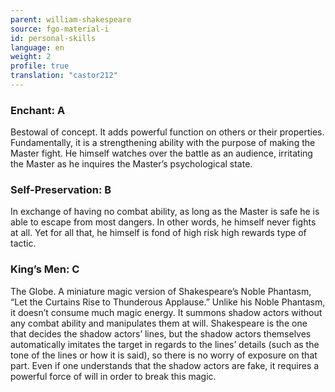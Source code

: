 ```yaml
---
parent: william-shakespeare
source: fgo-material-i
id: personal-skills
language: en
weight: 2
profile: true
translation: "castor212"
---
```


### Enchant: A

Bestowal of concept. It adds powerful function on others or their properties.
Fundamentally, it is a strengthening ability with the purpose of making the Master fight.
He himself watches over the battle as an audience, irritating the Master as he inquires the Master’s psychological state.

### Self-Preservation: B

In exchange of having no combat ability, as long as the Master is safe he is able to escape from most dangers. In other words, he himself never fights at all.
Yet for all that, he himself is fond of high risk high rewards type of tactic.

### King’s Men: C

The Globe. A miniature magic version of Shakespeare’s Noble Phantasm, “Let the Curtains Rise to Thunderous Applause.”
Unlike his Noble Phantasm, it doesn’t consume much magic energy. It summons shadow actors without any combat ability and manipulates them at will.
Shakespeare is the one that decides the shadow actors’ lines, but the shadow actors themselves automatically imitates the target in regards to the lines’ details (such as the tone of the lines or how it is said), so there is no worry of exposure on that part.
Even if one understands that the shadow actors are fake, it requires a powerful force of will in order to break this magic.
